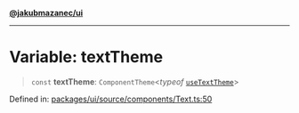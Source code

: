 [**@jakubmazanec/ui**](../README.md)

---

# Variable: textTheme

> `const` **textTheme**: `ComponentTheme`\<_typeof_ [`useTextTheme`](../functions/useTextTheme.md)\>

Defined in:
[packages/ui/source/components/Text.ts:50](https://github.com/jakubmazanec/tools/blob/412167e80a7675933e43d5220a19d05130301e2d/packages/ui/source/components/Text.ts#L50)
